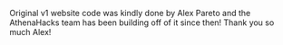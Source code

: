 Original v1 website code was kindly done by Alex Pareto and the AthenaHacks team has been building off of it since then! Thank you so much Alex! 